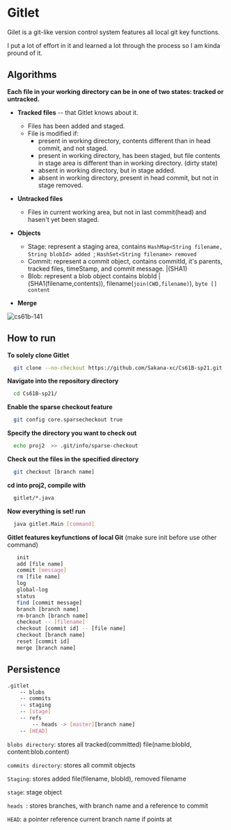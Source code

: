
# Gitlet

Gilet is a git-like version control system features all local git key functions.

I put a lot of effort in it and learned a lot through the process so I am kinda pround of it.


## Algorithms

__Each file in your working directory can be in 
one of two states: tracked or untracked.__

* __Tracked files__ -- that Gitlet knows about it.
    - Files has been added and staged.
    - File is modified if:
      - present in working directory, contents
        different than in head commit, and not staged.
      - present in working directory, has been staged,
        but file contents in stage area is different than 
        in working directory. (dirty state)
      - absent in working directory, but in stage added.
      - absent in working directory, present in head commit,
        but not in stage removed.

* __Untracked files__
    - Files in current working area, but not in last commit(head)
      and hasen't yet been staged.

* __Objects__
  - Stage: represent a staging area, contains ```HashMap<String filename, String blobId> added ```;
           ```HashSet<String filename> removed ```
  - Commit:  represent a commit object, contains commitId, it's parents,
              tracked files, timeStamp, and commit message. |(SHA1)
  - Blob:   represent a blob object contains blobId |(SHA1(filename,contents)), filename(```join(CWD,filename)```),
            ```byte [] content```

* __Merge__
             
![cs61b-141](https://user-images.githubusercontent.com/41518197/212537778-15fa67fb-5971-4733-be5e-287e5b8d83b3.jpg)


            
           
    
  


## How to run

__To solely clone Gitlet__

```bash
  git clone --no-checkout https://github.com/Sakana-xc/Cs61B-sp21.git
```

__Navigate into the repository directory__

```bash
  cd Cs61B-sp21/
```

__Enable the sparse checkout feature__

```bash
  git config core.sparsecheckout true
```
__Specify the directory you want to check out__

```bash
  echo proj2  >> .git/info/sparse-checkout
```
__Check out the files in the specified directory__
```bash
  git checkout [branch name]
```
__cd into proj2, compile with__
```bash
  gitlet/*.java
```
__Now everything is set! run__
```bash
  java gitlet.Main [command]
```
__Gitlet features keyfunctions of local Git__
(make sure init before use other command)
```bash
   init
   add [file name] 
   commit [message]
   rm [file name]
   log
   global-log
   status
   find [commit message]
   branch [branch name]
   rm-branch [branch name]
   checkout -- [filename]
   checkout [commit id] -- [file name]
   checkout [branch name]
   reset [commit id]
   merge [branch name]
   ```
   



## Persistence

```bash
.gitlet
    -- blobs
    -- commits
	-- staging
	-- [stage]
    -- refs
		-- heads -> [master][branch name]
	-- [HEAD]
```

```blobs directory```: stores all tracked(committed) file(name:blobId, content:blob.content)

```commits directory```: stores all commit objects

```Staging```: stores added file(filename, blobId), removed filename

```stage```: stage object

```heads ```: stores branches, with branch name and a reference to commit

```HEAD```: a pointer reference current branch name if points at



